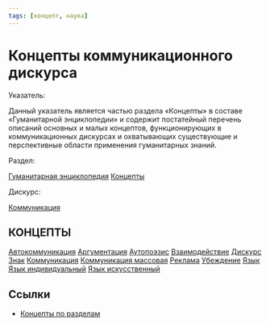 ```yaml
---
tags: [концепт, наука]
---
```

# Концепты коммуникационного дискурса

Указатель:

Данный указатель является частью раздела «Концепты» в составе «Гуманитарной энциклопедии» и содержит постатейный перечень описаний основных и малых концептов, функционирующих в коммуникационных дискурсах и охватывающих существующие и перспективные области применения гуманитарных знаний.

Раздел:

[Гуманитарная энциклопедия](https://gtmarket.ru/encyclopedia/)  [Концепты](https://gtmarket.ru/concepts/)

Дискурс:

[Коммуникация](https://gtmarket.ru/concepts/7132)

## КОНЦЕПТЫ

[Автокоммуникация](Автокоммуникация.md)
[Аргументация](Аргументация.md)
[Аутопоэзис](Аутопоэзис.md)
[Взаимодействие](Взаимодействие.md)
[Дискурс](Дискурс.md)
[Знак](Знак.md)
[Коммуникация](Коммуникация.md)
[Коммуникация массовая](Коммуникация%20массовая.md)
[Реклама](Реклама.md)
[Убеждение](Убеждение.md)
[Язык](Язык.md)
[Язык индивидуальный](Язык%20индивидуальный.md)
[Язык искусственный](Язык%20искусственный.md)

## Ссылки

* [Концепты по разделам](Концепты%20по%20разделам.md)
